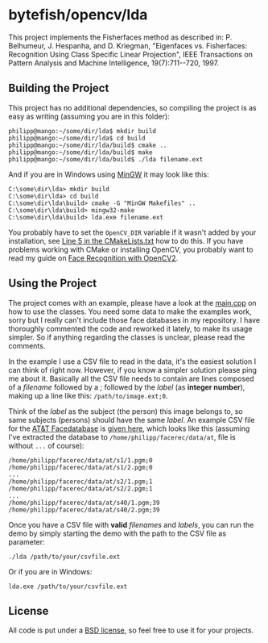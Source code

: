 # bytefish/opencv/lda #

This project implements the Fisherfaces method as described in: P. Belhumeur, J. Hespanha, and D. Kriegman, "Eigenfaces vs. Fisherfaces: Recognition Using Class Specific Linear Projection", IEEE Transactions on Pattern Analysis and Machine Intelligence, 19(7):711--720, 1997.

## Building the Project ##

This project has no additional dependencies, so compiling the project is as easy as writing (assuming you are in this folder):

```
philipp@mango:~/some/dir/lda$ mkdir build
philipp@mango:~/some/dir/lda$ cd build
philipp@mango:~/some/dir/lda/build$ cmake ..
philipp@mango:~/some/dir/lda/build$ make
philipp@mango:~/some/dir/lda/build$ ./lda filename.ext
```

And if you are in Windows using [MinGW](http://www.mingw.org) it may look like this:

```
C:\some\dir\lda> mkdir build
C:\some\dir\lda> cd build
C:\some\dir\lda\build> cmake -G "MinGW Makefiles" ..
C:\some\dir\lda\build> mingw32-make
C:\some\dir\lda\build> lda.exe filename.ext
```

You probably have to set the `OpenCV_DIR` variable if it wasn't added by your installation, see [Line 5 in the CMakeLists.txt](https://github.com/bytefish/opencv/blob/master/lda/CMakeLists.txt#L5) how to do this. If you have problems working with CMake or installing OpenCV, you probably want to read my guide on [Face Recognition with OpenCV2](http://www.bytefish.de/blog/face_recognition_with_opencv2). 

## Using the Project ##

The project comes with an example, please have a look at the [main.cpp](https://github.com/bytefish/opencv/blob/master/lda/src/main.cpp) on how to use the classes. You need some data to make the examples work, sorry but I really can't include those face databases in my repository. I have thoroughly commented the code and reworked it lately, to make its usage simpler. So if anything regarding the classes is unclear, please read the comments.

In the example I use a CSV file to read in the data, it's the easiest solution I can think of right now. However, if you know a simpler solution please ping me about it. Basically all the CSV file needs to contain are lines composed of a _filename_ followed by a _;_ followed by the _label_ (as **integer number**), making up a line like this: `/path/to/image.ext;0`.

Think of the _label_ as the subject (the person) this image belongs to, so same subjects (persons) should have the same _label_. An example CSV file for the [AT&T Facedatabase](http://www.cl.cam.ac.uk/research/dtg/attarchive/facedatabase.html) is [given here](https://github.com/bytefish/opencv/blob/master/eigenfaces/at.txt), which looks like this (assuming I've extracted the database to `/home/philipp/facerec/data/at`, file is without `...` of course):

```
/home/philipp/facerec/data/at/s1/1.pgm;0
/home/philipp/facerec/data/at/s1/2.pgm;0
...
/home/philipp/facerec/data/at/s2/1.pgm;1
/home/philipp/facerec/data/at/s2/2.pgm;1
...
/home/philipp/facerec/data/at/s40/1.pgm;39
/home/philipp/facerec/data/at/s40/2.pgm;39
```

Once you have a CSV file with **valid** _filenames_ and _labels_, you can run the demo by simply starting the demo with the path to the CSV file as parameter:

```
./lda /path/to/your/csvfile.ext
```

Or if you are in Windows:

```
lda.exe /path/to/your/csvfile.ext
```

## License ##

All code is put under a [BSD license](http://www.opensource.org/licenses/bsd-license), so feel free to use it for your projects.
